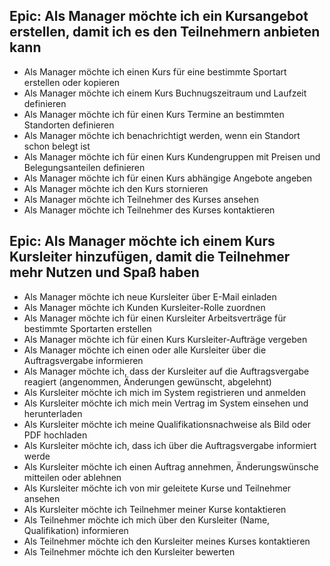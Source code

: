 ## Epic: Als Manager möchte ich ein Kursangebot erstellen, damit ich es den Teilnehmern anbieten kann
- Als Manager möchte ich einen Kurs für eine bestimmte Sportart erstellen oder kopieren
- Als Manager möchte ich einem Kurs Buchnugszeitraum und Laufzeit definieren
- Als Manager möchte ich für einen Kurs Termine an bestimmten Standorten definieren
- Als Manager möchte ich benachrichtigt werden, wenn ein Standort schon belegt ist
- Als Manager möchte ich für einen Kurs Kundengruppen mit Preisen und Belegungsanteilen definieren
- Als Manager möchte ich für einen Kurs abhängige Angebote angeben
- Als Manager möchte ich den Kurs stornieren
- Als Manager möchte ich Teilnehmer des Kurses ansehen
- Als Manager möchte ich Teilnehmer des Kurses kontaktieren
## Epic: Als Manager möchte ich einem Kurs Kursleiter hinzufügen, damit die Teilnehmer mehr Nutzen und Spaß haben
- Als Manager möchte ich neue Kursleiter über E-Mail einladen
- Als Manager möchte ich Kunden Kursleiter-Rolle zuordnen
- Als Manager möchte ich für einen Kursleiter Arbeitsverträge für bestimmte Sportarten erstellen
- Als Manager möchte ich für einen Kurs Kursleiter-Aufträge vergeben
- Als Manager möchte ich einen oder alle Kursleiter über die Auftragsvergabe informieren
- Als Manager möchte ich, dass der Kursleiter auf die Auftragsvergabe reagiert (angenommen, Änderungen gewünscht, abgelehnt)
- Als Kursleiter möchte ich mich im System registrieren und anmelden
- Als Kursleiter möchte ich mich mein Vertrag im System einsehen und herunterladen
- Als Kursleiter möchte ich meine Qualifikationsnachweise als Bild oder PDF hochladen
- Als Kursleiter möchte ich, dass ich über die Auftragsvergabe informiert werde
- Als Kursleiter möchte ich einen Auftrag annehmen, Änderungswünsche mitteilen oder ablehnen
- Als Kursleiter möchte ich von mir geleitete Kurse und Teilnehmer ansehen
- Als Kursleiter möchte ich Teilnehmer meiner Kurse kontaktieren
- Als Teilnehmer möchte ich mich über den Kursleiter (Name, Qualifikation) informieren
- Als Teilnehmer möchte ich den Kursleiter meines Kurses kontaktieren
- Als Teilnehmer möchte ich den Kursleiter bewerten
